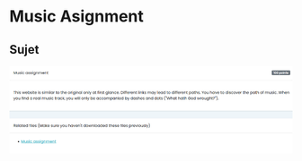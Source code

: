 # Music Asignment
## Sujet
![alt text](https://github.com/Sm0rtBuff3rB0yZ/writeups/blob/main/vu-cyberthon-2023/images/music-asignment.png?raw=true)
